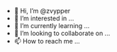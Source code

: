 - 👋 Hi, I’m @zvypper
- 👀 I’m interested in ...
- 🌱 I’m currently learning ...
- 💞️ I’m looking to collaborate on ...
- 📫 How to reach me ...

<!---
zvypper/zvypper is a ✨ special ✨ repository because its `README.md` (this file) appears on your GitHub profile.
You can click the Preview link to take a look at your changes.
--->
